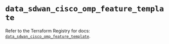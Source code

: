# `data_sdwan_cisco_omp_feature_template`

Refer to the Terraform Registry for docs: [`data_sdwan_cisco_omp_feature_template`](https://registry.terraform.io/providers/ciscodevnet/sdwan/0.8.0/docs/data-sources/cisco_omp_feature_template).
